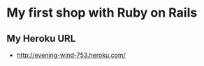 My first shop with Ruby on Rails
================================

My Heroku URL
-------------
 * http://evening-wind-753.heroku.com/